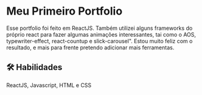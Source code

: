 # Meu Primeiro Portfolio

Esse portfolio foi feito em ReactJS. Também utilizei alguns frameworks do próprio react para fazer algumas animações interessantes, tai como o AOS, typewriter-effect, react-countup e slick-carousel".
Estou muito feliz com o resultado, e mais para frente pretendo adicionar mais ferramentas. 


## 🛠 Habilidades
ReactJS, Javascript, HTML e CSS
 
